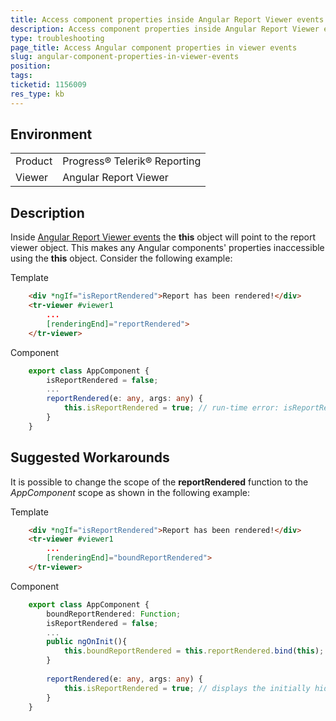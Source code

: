 ```yaml
---
title: Access component properties inside Angular Report Viewer events
description: Access component properties inside Angular Report Viewer events using this
type: troubleshooting
page_title: Access Angular component properties in viewer events
slug: angular-component-properties-in-viewer-events
position: 
tags: 
ticketid: 1156009
res_type: kb
---
```


## Environment
<table>
	<tr>
		<td>Product</td>
		<td>Progress® Telerik® Reporting</td>
	</tr>
	<tr>
		<td>Viewer</td>
		<td>Angular Report Viewer</td>
	</tr>
</table>


## Description
Inside [Angular Report Viewer events](https://testdocs.telerik.com/reporting/angular-report-viewer-event-binding) the **this** object will point to the report viewer object.
This makes any Angular components' properties inaccessible using the **this** object. Consider the following example:

Template
```HTML
	<div *ngIf="isReportRendered">Report has been rendered!</div>
	<tr-viewer #viewer1
		...
		[renderingEnd]="reportRendered">
	</tr-viewer>
```

Component
```TypeScript
	export class AppComponent {
		isReportRendered = false;
		...
		reportRendered(e: any, args: any) {
			this.isReportRendered = true; // run-time error: isReportRendered is undefined here
		}
	}
```



## Suggested Workarounds
It is possible to change the scope of the **reportRendered** function to the *AppComponent* scope as shown in the following example:

Template
```HTML
	<div *ngIf="isReportRendered">Report has been rendered!</div>
	<tr-viewer #viewer1
		...
		[renderingEnd]="boundReportRendered">
	</tr-viewer>
```

Component
```TypeScript
	export class AppComponent {
		boundReportRendered: Function;
		isReportRendered = false;
		...
		public ngOnInit(){
			this.boundReportRendered = this.reportRendered.bind(this);
		}
		
		reportRendered(e: any, args: any) {
			this.isReportRendered = true; // displays the initially hidden div element
		}
	}
```